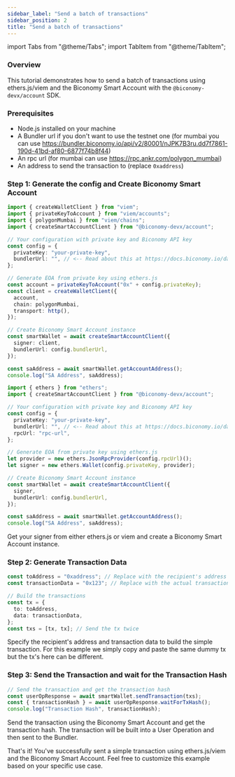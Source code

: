 ```yaml
---
sidebar_label: "Send a batch of transactions"
sidebar_position: 2
title: "Send a batch of transactions"
---
```


import Tabs from "@theme/Tabs";
import TabItem from "@theme/TabItem";

### Overview

This tutorial demonstrates how to send a batch of transactions using ethers.js/viem and the Biconomy Smart Account with the `@biconomy-devx/account` SDK.

### Prerequisites

- Node.js installed on your machine
- A Bundler url if you don't want to use the testnet one (for mumbai you can use https://bundler.biconomy.io/api/v2/80001/nJPK7B3ru.dd7f7861-190d-41bd-af80-6877f74b8f44)
- An rpc url (for mumbai can use https://rpc.ankr.com/polygon_mumbai)
- An address to send the transaction to (replace `0xaddress`)

### Step 1: Generate the config and Create Biconomy Smart Account

<Tabs>
<TabItem value="viem" label="viem">

```typescript
import { createWalletClient } from "viem";
import { privateKeyToAccount } from "viem/accounts";
import { polygonMumbai } from "viem/chains";
import { createSmartAccountClient } from "@biconomy-devx/account";

// Your configuration with private key and Biconomy API key
const config = {
  privateKey: "your-private-key",
  bundlerUrl: "", // <-- Read about this at https://docs.biconomy.io/dashboard#bundler-url
};

// Generate EOA from private key using ethers.js
const account = privateKeyToAccount("0x" + config.privateKey);
const client = createWalletClient({
  account,
  chain: polygonMumbai,
  transport: http(),
});

// Create Biconomy Smart Account instance
const smartWallet = await createSmartAccountClient({
  signer: client,
  bundlerUrl: config.bundlerUrl,
});

const saAddress = await smartWallet.getAccountAddress();
console.log("SA Address", saAddress);
```

</TabItem>
<TabItem value="ethers" label="ethers">

```typescript
import { ethers } from "ethers";
import { createSmartAccountClient } from "@biconomy-devx/account";

// Your configuration with private key and Biconomy API key
const config = {
  privateKey: "your-private-key",
  bundlerUrl: "", // <-- Read about this at https://docs.biconomy.io/dashboard#bundler-url
  rpcUrl: "rpc-url",
};

// Generate EOA from private key using ethers.js
let provider = new ethers.JsonRpcProvider(config.rpcUrl)();
let signer = new ethers.Wallet(config.privateKey, provider);

// Create Biconomy Smart Account instance
const smartWallet = await createSmartAccountClient({
  signer,
  bundlerUrl: config.bundlerUrl,
});

const saAddress = await smartWallet.getAccountAddress();
console.log("SA Address", saAddress);
```

</TabItem>
</Tabs>

Get your signer from either ethers.js or viem and create a Biconomy Smart Account instance.

### Step 2: Generate Transaction Data

```typescript
const toAddress = "0xaddress"; // Replace with the recipient's address
const transactionData = "0x123"; // Replace with the actual transaction data

// Build the transactions
const tx = {
  to: toAddress,
  data: transactionData,
};
const txs = [tx, tx]; // Send the tx twice
```

Specify the recipient's address and transaction data to build the simple transaction. For this example we simply copy and paste the same dummy tx but the tx's here can be different.

### Step 3: Send the Transaction and wait for the Transaction Hash

```typescript
// Send the transaction and get the transaction hash
const userOpResponse = await smartWallet.sendTransaction(txs);
const { transactionHash } = await userOpResponse.waitForTxHash();
console.log("Transaction Hash", transactionHash);
```

Send the transaction using the Biconomy Smart Account and get the transaction hash. The transaction will be built into a User Operation and then sent to the Bundler.

That's it! You've successfully sent a simple transaction using ethers.js/viem and the Biconomy Smart Account. Feel free to customize this example based on your specific use case.
